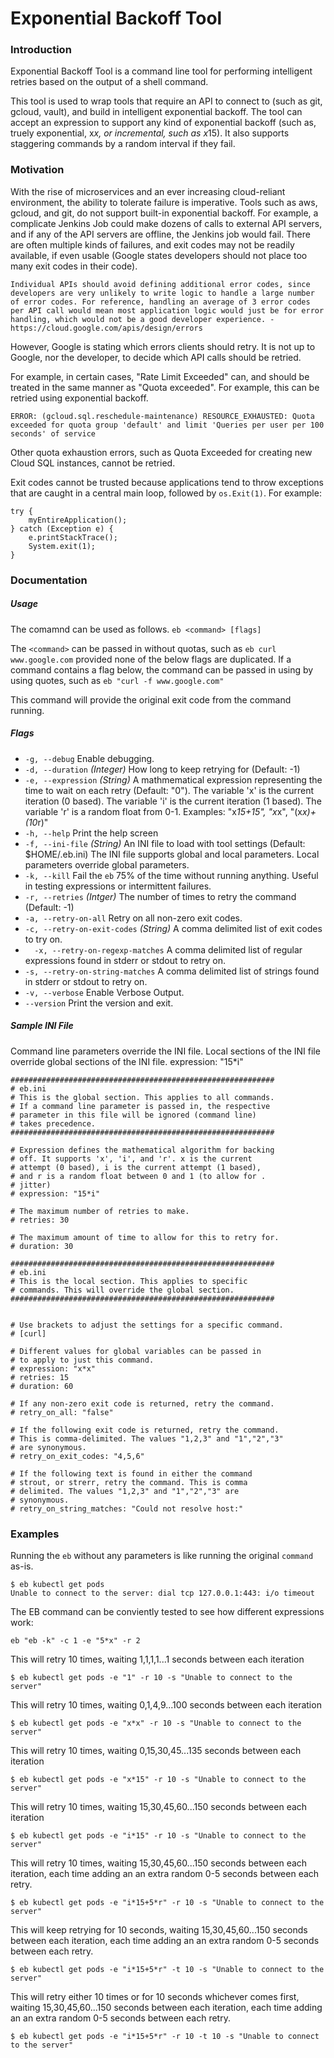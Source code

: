 # Exponential Backoff Tool
### Introduction
Exponential Backoff Tool is a command line tool for performing intelligent retries based on the output of a shell command.

This tool is used to wrap tools that require an API to connect to (such as git, gcloud, vault), and build in intelligent exponential backoff. The tool can accept an expression to support any kind of exponential backoff (such as, truely exponential, x*x, or incremental, such as x*15). It also supports staggering commands by a random interval if they fail.

### Motivation
With the rise of microservices and an ever increasing cloud-reliant environment, the ability to tolerate failure is imperative. Tools such as aws, gcloud, and git, do not support built-in exponential backoff. For example, a complicate Jenkins Job could make dozens of calls to external API servers, and if any of the API servers are offline, the Jenkins job would fail. There are often multiple kinds of failures, and exit codes may not be readily available, if even usable (Google states developers should not place too many exit codes in their code).
```
Individual APIs should avoid defining additional error codes, since developers are very unlikely to write logic to handle a large number of error codes. For reference, handling an average of 3 error codes per API call would mean most application logic would just be for error handling, which would not be a good developer experience. - https://cloud.google.com/apis/design/errors
```

However, Google is stating which errors clients should retry. It is not up to Google, nor the developer, to decide which API calls should be retried.

For example, in certain cases, "Rate Limit Exceeded" can, and should be treated in the same manner as "Quota exceeded". For example, this can be retried using exponential backoff.
```
ERROR: (gcloud.sql.reschedule-maintenance) RESOURCE_EXHAUSTED: Quota exceeded for quota group 'default' and limit 'Queries per user per 100 seconds' of service 
```
Other quota exhaustion errors, such as Quota Exceeded for creating new Cloud SQL instances, cannot be retried.
 
Exit codes cannot be trusted because applications tend to throw exceptions that are caught in a central main loop, followed by `os.Exit(1)`. For example:
```
try {
    myEntireApplication();
} catch (Exception e) {
    e.printStackTrace();
    System.exit(1);
}
```

### Documentation
##### Usage
The comamnd can be used as follows.
`eb <command> [flags]`

The `<command>` can be passed in without quotas, such as `eb curl www.google.com` provided  none of the below flags are duplicated. If a command contains a flag below, the command can be passed in using by using quotes, such as `eb "curl -f www.google.com"`

This command will provide the original exit code from the command running. 

##### Flags
* `-g, --debug`
Enable debugging.
* `-d, --duration`
*(Integer)* How long to keep retrying for (Default: -1)
* `-e, --expression`
*(String)* A mathmematical expression representing the time to wait on each retry (Default: "0").
The variable 'x' is the current iteration (0 based).
The variable 'i' is the current iteration (1 based).
The variable 'r' is a random float from 0-1.
Examples: "x*15+15", "x*x", "(x*x)+(10*r)"
* `-h, --help`
Print the help screen
* `-f, --ini-file`
*(String)* An INI file to load with tool settings (Default: $HOME/.eb.ini)
The INI file supports global and local parameters.
Local parameters override global parameters.
* `-k, --kill`
Fail the `eb` 75% of the time without running anything. Useful in testing expressions or intermittent failures.
* `-r, --retries`
*(Intger)* The number of times to retry the command (Default: -1)
* `-a, --retry-on-all`
Retry on all non-zero exit codes.
* `-c, --retry-on-exit-codes`
*(String)* A comma delimited list of exit codes to try on.
* `  -x, --retry-on-regexp-matches`
A comma delimited list of regular expressions found in stderr or stdout to retry on.
* `-s, --retry-on-string-matches`
A comma delimited list of strings found in stderr or stdout to retry on.
* `-v, --verbose` 
Enable Verbose Output.
* `--version` 
Print the version and exit.
 
##### Sample INI File
Command line parameters override the INI file. Local sections of the INI file override global sections of the INI file. expression: "15*i"
```
###########################################################
# eb.ini
# This is the global section. This applies to all commands.
# If a command line parameter is passed in, the respective
# parameter in this file will be ignored (command line)
# takes precedence.
###########################################################

# Expression defines the mathematical algorithm for backing 
# off. It supports 'x', 'i', and 'r'. x is the current 
# attempt (0 based), i is the current attempt (1 based), 
# and r is a random float between 0 and 1 (to allow for .
# jitter)
# expression: "15*i"

# The maximum number of retries to make.
# retries: 30

# The maximum amount of time to allow for this to retry for.
# duration: 30

###########################################################
# eb.ini
# This is the local section. This applies to specific 
# commands. This will override the global section.
###########################################################


# Use brackets to adjust the settings for a specific command.
# [curl]

# Different values for global variables can be passed in
# to apply to just this command.
# expression: "x*x"
# retries: 15
# duration: 60

# If any non-zero exit code is returned, retry the command.
# retry_on_all: "false"

# If the following exit code is returned, retry the command.
# This is comma-delimited. The values "1,2,3" and "1","2","3"
# are synonymous.
# retry_on_exit_codes: "4,5,6"

# If the following text is found in either the command 
# strout, or strerr, retry the command. This is comma
# delimited. The values "1,2,3" and "1","2","3" are
# synonymous.
# retry_on_string_matches: "Could not resolve host:"
```

### Examples
Running the `eb` without any parameters is like running the original `command` as-is.
```
$ eb kubectl get pods
Unable to connect to the server: dial tcp 127.0.0.1:443: i/o timeout
```

The EB command can be conviently tested to see how different expressions work:
```
eb "eb -k" -c 1 -e "5*x" -r 2
```

This will retry 10 times, waiting 1,1,1,1...1 seconds between each iteration
```
$ eb kubectl get pods -e "1" -r 10 -s "Unable to connect to the server"
```

This will retry 10 times, waiting 0,1,4,9...100 seconds between each iteration
```
$ eb kubectl get pods -e "x*x" -r 10 -s "Unable to connect to the server"
```

This will retry 10 times, waiting 0,15,30,45...135 seconds between each iteration
```
$ eb kubectl get pods -e "x*15" -r 10 -s "Unable to connect to the server"
```

This will retry 10 times, waiting 15,30,45,60...150 seconds between each iteration
```
$ eb kubectl get pods -e "i*15" -r 10 -s "Unable to connect to the server"
```

This will retry 10 times, waiting 15,30,45,60...150 seconds between each iteration, each time adding an an extra random 0-5 seconds between each retry.
```
$ eb kubectl get pods -e "i*15+5*r" -r 10 -s "Unable to connect to the server"
```

This will keep retrying for 10 seconds,  waiting 15,30,45,60...150 seconds between each iteration, each time adding an an extra random 0-5 seconds between each retry.
```
$ eb kubectl get pods -e "i*15+5*r" -t 10 -s "Unable to connect to the server"
```

This will retry either 10 times or for 10 seconds whichever comes first, waiting 15,30,45,60...150 seconds between each iteration, each time adding an an extra random 0-5 seconds between each retry.
```
$ eb kubectl get pods -e "i*15+5*r" -r 10 -t 10 -s "Unable to connect to the server"
```